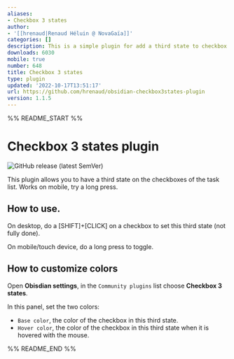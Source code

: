 ```yaml
---
aliases:
- Checkbox 3 states
author:
- '[[hrenaud|Renaud Héluin @ NovaGaïa]]'
categories: []
description: This is a simple plugin for add a third state to checkbox list.
downloads: 6030
mobile: true
number: 648
title: Checkbox 3 states
type: plugin
updated: '2022-10-17T13:51:17'
url: https://github.com/hrenaud/obsidian-checkbox3states-plugin
version: 1.1.5
---
```


%% README_START %%

# Checkbox 3 states plugin

![GitHub release (latest SemVer)](https://img.shields.io/github/v/release/hrenaud/obsidian-checkbox3states-plugin?style=for-the-badge&sort=semver)

This plugin allows you to have a third state on the checkboxes of the task list.
Works on mobile, try a long press.

## How to use.

On desktop, do a [SHIFT]+[CLICK] on a checkbox to set this third state (not fully done).

On mobile/touch device, do a long press to toggle.

## How to customize colors

Open **Obisdian settings**, in the `Community plugins` list choose **Checkbox 3 states**.

In this panel, set the two colors:

-   `Base color`, the color of the checkbox in this third state.
-   `Hover color`, the color of the checkbox in this third state when it is hovered with the mouse.


%% README_END %%